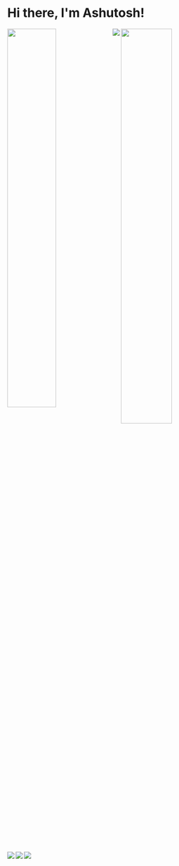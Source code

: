# Hi there, I'm Ashutosh!
<img align="left" width="47%" src="https://github-readme-stats.vercel.app/api?username=ashutoshkumar2021&show_icons=true&theme=radical"/>
<img width="48%" src="https://github-readme-streak-stats.herokuapp.com/?user=ashutoshkumar2021&theme=tokyonight" />

<img align="left" src="https://img.shields.io/badge/c++-%2300599C.svg?style=for-the-badge&logo=c%2B%2B&logoColor=white"/>
<img align="left" src="https://img.shields.io/badge/css3-%231572B6.svg?style=for-the-badge&logo=css3&logoColor=white"/>
<img align="left" src="https://img.shields.io/badge/html5-%23E34F26.svg?style=for-the-badge&logo=html5&logoColor=white"/>
<img align="left" src="https://img.shields.io/badge/javascript-%23323330.svg?style=for-the-badge&logo=javascript&logoColor=%23F7DF1E"/>
